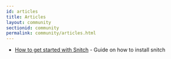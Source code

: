 ```yaml
---
id: articles
title: Articles
layout: community
sectionid: community
permalink: community/articles.html
---
```


- [How to get started with Snitch](https://install-snitch.com) - Guide on how to install snitch
